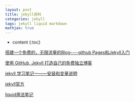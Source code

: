 ```yaml
---
layout: post
title: jekyll资料
categories: jekyll
tags: jekyll liquid markdown
mathjax: true
---
```


* content
{:toc}




[搭建一个免费的，无限流量的Blog----github Pages和Jekyll入门][github Pages和Jekyll入门]

[github Pages和Jekyll入门]: http://www.ruanyifeng.com/blog/2012/08/blogging_with_jekyll.html



[使用 GitHub, Jekyll 打造自己的免费独立博客][使用 GitHub, Jekyll 打造自己的免费独立博客]

[使用 GitHub, Jekyll 打造自己的免费独立博客]:https://www.cnblogs.com/Eaglery/p/5126279.html



[jekyll 学习笔记一——安装和变量说明][jekyll 学习笔记一——安装和变量说明]

[jekyll 学习笔记一——安装和变量说明]:http://kousuke2010.github.io/notes/08-16-jekyll-study-1


[jekyll官方][jekyll官方]

[jekyll官方]:https://www.jekyll.com.cn/docs/home/



[liquid用法笔记][liquid用法笔记]

[liquid用法笔记]:https://blog.csdn.net/dont27/article/details/38097581
